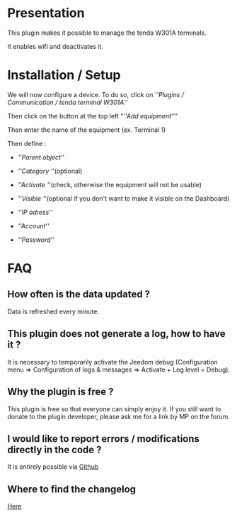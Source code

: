 Presentation
============

This plugin makes it possible to manage the tenda W301A terminals.

It enables wifi and deactivates it.

Installation / Setup
========================

We will now configure a device. To do so, click on *''Plugins / Communication / tenda terminal W301A*''

Then click on the button at the top left "*''Add equipment*''"

Then enter the name of the equipment (ex. Terminal 1)

Then define :

-   *''Parent object*''

-   *''Category '*'(optional)

-   *''Activate '*'(check, otherwise the equipment will not be usable)

-   *''Visible '*'(optional if you don't want to make it visible on the Dashboard)

-   *''IP adress*''

-   *''Account*''

-   *''Password*''

FAQ
===

How often is the data updated ?
-------------------------------------------------------

Data is refreshed every minute.

This plugin does not generate a log, how to have it ?
--------------------------------------------------
It is necessary to temporarily activate the Jeedom debug (Configuration menu ⇒ Configuration of logs & messages ⇒ Activate + Log level = Debug).

Why the plugin is free ?
--------------------------------

This plugin is free so that everyone can simply enjoy it. If you still want to donate to the plugin developer, please ask me for a link by MP on the forum.

I would like to report errors / modifications directly in the code ?
-----------------------------------------------------------------------
It is entirely possible via
[Github](https://Github.com/Jeedom-Plugins-Extra/plugin-bornetenda/)

Where to find the changelog
-----------------------
[Here](https://jeedom.Github.io/plugin-bornetenda/en_US/changelog.html)
